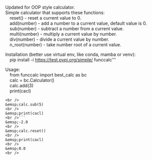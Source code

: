 Updated for OOP style calculator.
<br />
Simple calculator that supports these functions:
<br />
&emsp;reset() - reset a current value to 0.
<br />
&emsp;add(number) - add a number to a current value, default value is 0.
<br />
&emsp;sub(number) - subtract a number from a current value.
<br />
&emsp;multi(number) - multiply a current value by number.
<br />
&emsp;div(number) - divide a current value by number.
<br />
&emsp;n_root(number) - take number root of a current value.
<br />

Installation (better use virtual env, like conda, mamba or venv):
<br />
&emsp;pip install -i https://test.pypi.org/simple/ funccalc'''
<br />

Usage:
<br />
&emsp;from funccalc import best_calc as bc
<br />
&emsp;calc = bc.Calculator()
<br />
&emsp;calc.add(3)
<br />
&emsp;print(cacl)
<br />
```&emsp;3.0
<br />
&emsp;calc.sub(5)
<br />
&emsp;print(cacl)
<br />```
&emsp;-2.0
<br />
&emsp;calc.reset()
<br />
&emsp;print(cacl)
<br />
&emsp;0.0
<br />
